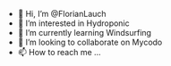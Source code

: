 - 👋 Hi, I’m @FlorianLauch
- 👀 I’m interested in Hydroponic
- 🌱 I’m currently learning Windsurfing
- 💞️ I’m looking to collaborate on Mycodo
- 📫 How to reach me ...

<!---
FlorianLauch/FlorianLauch is a ✨ special ✨ repository because its `README.md` (this file) appears on your GitHub profile.
You can click the Preview link to take a look at your changes.
--->
